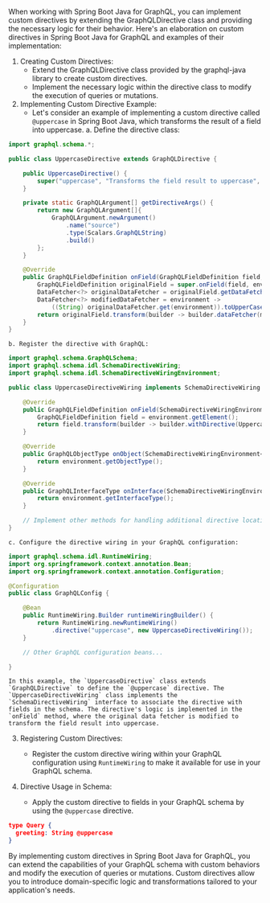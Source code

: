 When working with Spring Boot Java for GraphQL, you can implement custom directives by extending the GraphQLDirective class and providing the necessary logic for their behavior. Here's an elaboration on custom directives in Spring Boot Java for GraphQL and examples of their implementation:

1. Creating Custom Directives:
    - Extend the GraphQLDirective class provided by the graphql-java library to create custom directives.
    - Implement the necessary logic within the directive class to modify the execution of queries or mutations.
2. Implementing Custom Directive Example:
    - Let's consider an example of implementing a custom directive called `@uppercase` in Spring Boot Java, which transforms the result of a field into uppercase.
    a. Define the directive class:
    
``` java
import graphql.schema.*;

public class UppercaseDirective extends GraphQLDirective {

    public UppercaseDirective() {
        super("uppercase", "Transforms the field result to uppercase", getDirectiveArgs(), true);
    }

    private static GraphQLArgument[] getDirectiveArgs() {
        return new GraphQLArgument[]{
            GraphQLArgument.newArgument()
                .name("source")
                .type(Scalars.GraphQLString)
                .build()
        };
    }

    @Override
    public GraphQLFieldDefinition onField(GraphQLFieldDefinition field, TypeResolutionEnvironment environment) {
        GraphQLFieldDefinition originalField = super.onField(field, environment);
        DataFetcher<?> originalDataFetcher = originalField.getDataFetcher();
        DataFetcher<?> modifiedDataFetcher = environment ->
            ((String) originalDataFetcher.get(environment)).toUpperCase();
        return originalField.transform(builder -> builder.dataFetcher(modifiedDataFetcher));
    }
}
```
    
    b. Register the directive with GraphQL:
    
``` java
import graphql.schema.GraphQLSchema;
import graphql.schema.idl.SchemaDirectiveWiring;
import graphql.schema.idl.SchemaDirectiveWiringEnvironment;

public class UppercaseDirectiveWiring implements SchemaDirectiveWiring {

    @Override
    public GraphQLFieldDefinition onField(SchemaDirectiveWiringEnvironment<GraphQLFieldDefinition> environment) {
        GraphQLFieldDefinition field = environment.getElement();
        return field.transform(builder -> builder.withDirective(UppercaseDirective.getInstance()));
    }

    @Override
    public GraphQLObjectType onObject(SchemaDirectiveWiringEnvironment<GraphQLObjectType> environment) {
        return environment.getObjectType();
    }

    @Override
    public GraphQLInterfaceType onInterface(SchemaDirectiveWiringEnvironment<GraphQLInterfaceType> environment) {
        return environment.getInterfaceType();
    }

    // Implement other methods for handling additional directive locations if needed
}
```
    
    c. Configure the directive wiring in your GraphQL configuration:
    
``` java
import graphql.schema.idl.RuntimeWiring;
import org.springframework.context.annotation.Bean;
import org.springframework.context.annotation.Configuration;

@Configuration
public class GraphQLConfig {

    @Bean
    public RuntimeWiring.Builder runtimeWiringBuilder() {
        return RuntimeWiring.newRuntimeWiring()
            .directive("uppercase", new UppercaseDirectiveWiring());
    }

    // Other GraphQL configuration beans...

}
```
    
    In this example, the `UppercaseDirective` class extends `GraphQLDirective` to define the `@uppercase` directive. The `UppercaseDirectiveWiring` class implements the `SchemaDirectiveWiring` interface to associate the directive with fields in the schema. The directive's logic is implemented in the `onField` method, where the original data fetcher is modified to transform the field result into uppercase.
    
3. Registering Custom Directives:
    
    - Register the custom directive wiring within your GraphQL configuration using `RuntimeWiring` to make it available for use in your GraphQL schema.
4. Directive Usage in Schema:
    
    - Apply the custom directive to fields in your GraphQL schema by using the `@uppercase` directive.
    
``` json
type Query {
  greeting: String @uppercase
}
```
    

By implementing custom directives in Spring Boot Java for GraphQL, you can extend the capabilities of your GraphQL schema with custom behaviors and modify the execution of queries or mutations. Custom directives allow you to introduce domain-specific logic and transformations tailored to your application's needs.